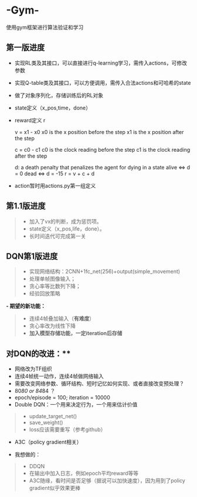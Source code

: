 # -Gym-
使用gym框架进行算法验证和学习
## 第一版进度
- 实现RL类及其接口，可以直接进行q-learning学习，需传入actions，可修改参数
- 实现Q-table类及其接口，可以方便调用，需传入合法actions和可哈希的state
- 做了对象序列化，存储训练后的RL对象
- state定义（x_pos,time，done）
- reward定义 r
 
    v = x1 - x0
    x0 is the x position before the step
    x1 is the x position after the step

    c = c0 - c1
    c0 is the clock reading before the step
    c1 is the clock reading after the step

    d: a death penalty that penalizes the agent for dying in a state
    alive ⇔ d = 0
    dead ⇔ d = -15
    r = v + c + d
- action暂时用actions.py第一组定义

## 第1.1版进度
> * 加入了vx的判断，成为惩罚项。
> * state定义（x_pos,life，done）。
> * 长时间迭代可完成第一关


## DQN第1版进度
> * 实现网络结构：2CNN+1fc_net(256)+output(simple_movement)
> * 处理单帧图像输入；
> * 贪心率等比数列下降；
> * 经验回放策略

**- 期望的新功能：**
> * 连续4帧叠加输入（**有难度**）
> * 贪心率改为线性下降
> * **加入模型存储功能，一定iteration后存储**

## 对DQN的改进：**
 - 网络改为TF组织
 - 连续4帧统一动作，连续4帧做网络输入
 - 需要改变网络参数、循环结构、短时记忆如何实现、或者直接改变预处理？
 - 80*80 or 84*84 ？
 - epoch/episode = 100; iteration = 10000
 - Double DQN：一个用来决定行为，一个用来估计价值
 > * update_target_net()
 > * save_weight()
 > * loss应该需要重写（参考github）
 - A3C（policy gradient相关）
 
 - 我想做的：
 > * DDQN
 > * 在输出中加入日志，例如epoch平均reward等等
 > * A3C随缘，看时间是否足够（据说可以加快速度），因为用到了policy gradient似乎效果更棒
